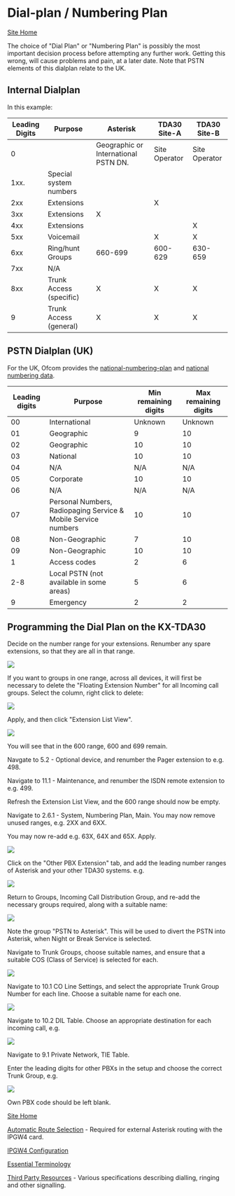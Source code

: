 # Dial-plan / Numbering Plan

[Site Home](../README.md)

The choice of "Dial Plan" or "Numbering Plan" is possibly the most important decision process before attempting any further work.  Getting this wrong, will cause problems and pain, at a later date.  Note that PSTN elements of this dialplan relate to the UK.

## Internal Dialplan

In this example:

| Leading Digits | Purpose                 | Asterisk                             | TDA30 Site-A  | TDA30 Site-B  |
| -------------- | ----------------------- | ------------------------------------ | ------------- | ------------- |
| 0              |                         | Geographic or International PSTN DN. | Site Operator | Site Operator |
| 1xx.           | Special system numbers  |                                      |               |               |
| 2xx            | Extensions              |                                      | X             |               |
| 3xx            | Extensions              | X                                    |               |               |
| 4xx            | Extensions              |                                      |               | X             |
| 5xx            | Voicemail               |                                      | X             | X             |
| 6xx            | Ring/hunt Groups        | 660-699                              | 600-629       | 630-659       |
| 7xx            | N/A                     |                                      |               |               |
| 8xx            | Trunk Access (specific) | X                                    | X             | X             |
| 9              | Trunk Access (general)  | X                                    | X             | X             |

## PSTN Dialplan (UK)

For the UK, Ofcom provides the [national-numbering-plan](https://www.ofcom.org.uk/__data/assets/pdf_file/0013/102613/national-numbering-plan.pdf) and [national numbering data](https://www.ofcom.org.uk/phones-telecoms-and-internet/information-for-industry/numbering/numbering-data).



| Leading digits| Purpose | Min remaining digits | Max remaining digits |
| -------------- |---| -------------------- | -------------------- |
| 00             |International| Unknown | Unknown |
| 01             |Geographic| 9                    | 10                   |
| 02             |Geographic| 10                   | 10                   |
| 03             |National| 10                   | 10                   |
| 04             |N/A| N/A                  | N/A                  |
| 05             |Corporate| 10                   | 10                   |
| 06             |N/A| N/A                  | N/A                  |
| 07             |Personal Numbers, Radiopaging Service & Mobile Service numbers| 10                   | 10                   |
| 08             | Non-Geographic                                               | 7                    | 10                   |
| 09             |Non-Geographic| 10                   | 10                   |
| 1              |Access codes| 2                    | 6                    |
| 2-8            |Local PSTN (not available in some areas)| 5                    | 6                    |
| 9              |Emergency| 2                    | 2                    |



## Programming the Dial Plan on the KX-TDA30
Decide on the number range for your extensions.  Renumber any spare extensions, so that they are all in that range.

![](images/TDA30_Extensions.png)

If you want to groups in one range, across all devices, it will first be necessary to delete the "Floating Extension Number" for all Incoming call groups.  Select the column, right click to delete:

![](images/TDA30_Groups.png)

Apply, and then click "Extension List View".

![](images/TDA30_Extension_List.png)

You will see that in the 600 range, 600 and 699 remain.

Navgate to 5.2 - Optional device, and renumber the Pager extension to e.g. 498.

Navigate to 11.1 - Maintenance, and renumber the ISDN remote extension to e.g. 499.

Refresh the Extension List View, and the 600 range should now be empty.

Navigate to 2.6.1 - System, Numbering Plan, Main.  You may now remove unused ranges, e.g. 2XX and 6XX.

You may now re-add e.g. 63X, 64X and 65X.  Apply.

![](images/TDA30_NumberPlan.png)

Click on the "Other PBX Extension" tab, and add the leading number ranges of Asterisk and your other TDA30 systems. e.g.

![](images/TDA30_NumberingPlan_OtherPBX.png)

Return to Groups, Incoming Call Distribution Group, and re-add the necessary groups required, along with a suitable name:

![](images/TDA30_Groups2.png)

Note the group "PSTN to Asterisk".  This will be used to divert the PSTN into Asterisk, when Night or Break Service is selected.

Navigate to Trunk Groups, choose suitable names, and ensure that a suitable COS (Class of Service) is selected for each.

![](images/TDA30_TrunkGroup.png)

Navigate to 10.1 CO Line Settings, and select the appropriate Trunk Group Number for each line.  Choose a suitable name for each one.

![](images/TDA30_CO_Lines.png)

Navigate to 10.2 DIL Table.  Choose an appropriate destination for each incoming call, e.g.

![](images/TDA30_10.2_CO_DIL.png)

Navigate to 9.1 Private Network, TIE Table.

Enter the leading digits for other PBXs in the setup and choose the correct Trunk Group, e.g.

![](images/TDA30_TIE_Table.png)

Own PBX code should be left blank.


[Site Home](../README.md)

[Automatic Route Selection](./ARS.md) - Required for external Asterisk routing with the IPGW4 card.

[IPGW4 Configuration](./IPGW4.md) 

[Essential Terminology](./Terminology.md) 

[Third Party Resources](../Third%20Party%20Resources/README.md) - Various specifications describing dialling, ringing and other signalling.



